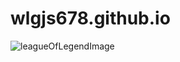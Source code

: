 # wlgjs678.github.io

![leagueOfLegendImage](https://user-images.githubusercontent.com/98725674/168486742-270c2455-9812-4bdc-90f3-921c16e68cd8.JPG)
